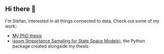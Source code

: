 ## Hi there 👋

I'm Stefan, interested in all things connected to data. Check out some of my work:

- [My PhD thesis](https://stefanheyder.github.io/dissertation)
- [isssm (Importance Sampling for State Space Models)](https://stefanheyder.github.io/isssm), the Python package created alongside my thesis.

